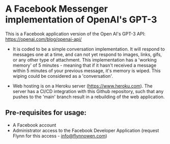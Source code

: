 # A Facebook Messenger implementation of OpenAI's GPT-3

This is a Facebook application version of the Open AI's GPT-3 API: https://openai.com/blog/openai-api/

* It is coded to be a simple conversation implementation. It will respond to messages one at a time, and can not yet respond to images, links, gifs, or any other type of attachment. This implementation has a 'working memory' of 5 minutes - meaning that if it hasn't received a message within 5 minutes of your previous message, it's memory is wiped. This wiping could be considered as a 'conversation'. 

* Web hosting is on a Heroku server (https://www.heroku.com). The server has a CI/CD integration with this Github repository, such that any pushes to the 'main' branch result in a rebuilding of the web application.

## Pre-requisites for usage:
* A Facebook account
* Administrator access to the Facebook Developer Application (request Flynn for this access - info@flynnowen.com)


